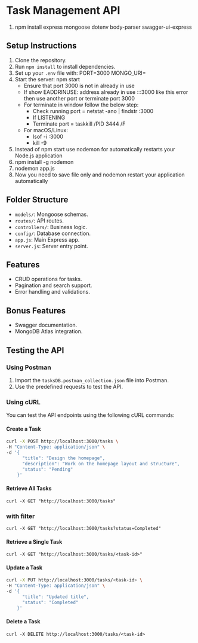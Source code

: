 # Task Management API

<!-- important dependencies -->
1. npm install express mongoose dotenv body-parser swagger-ui-express

## Setup Instructions
1. Clone the repository.
2. Run `npm install` to install dependencies.
3. Set up your `.env` file with: PORT=3000 MONGO_URI=<your-mongodb-uri>
4. Start the server: npm start
    - Ensure that port 3000 is not in already in use
    - If show EADDRINUSE: address already in use :::3000 like this error then use another port or terminate port 3000
    - For terminate in window follow the below step:
        - Check running port = netstat -ano | findstr :3000
        - If LISTENING   <PID>
        - Terminate port = taskkill /PID 3444 /F
    - For macOS/Linux: 
        - lsof -i :3000
        - kill -9 <PID>
5. Instead of npm start use nodemon for automatically restarts your Node.js application
6. npm install -g nodemon
7. nodemon app.js
8. Now you need to save file only and nodemon restart your application automatically

## Folder Structure
- `models/`: Mongoose schemas.
- `routes/`: API routes.
- `controllers/`: Business logic.
- `config/`: Database connection.
- `app.js`: Main Express app.
- `server.js`: Server entry point.

## Features
- CRUD operations for tasks.
- Pagination and search support.
- Error handling and validations.

## Bonus Features
- Swagger documentation.
- MongoDB Atlas integration.

## Testing the API

### Using Postman
1. Import the `tasksDB.postman_collection.json` file into Postman.
2. Use the predefined requests to test the API.

### Using cURL
You can test the API endpoints using the following cURL commands:

#### Create a Task
```bash
curl -X POST http://localhost:3000/tasks \
-H "Content-Type: application/json" \
-d '{
      "title": "Design the homepage",
      "description": "Work on the homepage layout and structure",
      "status": "Pending"
    }'
```
#### Retrieve All Tasks
```curl -X GET "http://localhost:3000/tasks"```

### with filter
```curl -X GET "http://localhost:3000/tasks?status=Completed"```

#### Retrieve a Single Task
```curl -X GET "http://localhost:3000/tasks/<task-id>"```

#### Update a Task
```bash
curl -X PUT http://localhost:3000/tasks/<task-id> \
-H "Content-Type: application/json" \
-d '{
      "title": "Updated title",
      "status": "Completed"
    }'
```
#### Delete a Task
```curl -X DELETE http://localhost:3000/tasks/<task-id>```
